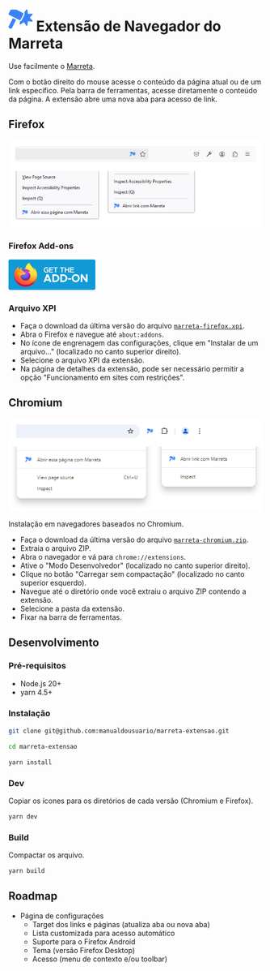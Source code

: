 # ![Ícone do Marreta](./icons/icon48.png "Ícone do Marreta") Extensão de Navegador do Marreta

Use facilmente o [Marreta](https://marreta.pcdomanual.com/).

Com o botão direito do mouse acesse o conteúdo da página atual ou de um link específico. Pela barra de ferramentas, acesse diretamente o conteúdo da página. A extensão abre uma nova aba para acesso de link.

## Firefox

![Firefox](./readme-assets/firefox.jpg "Firefox")

### Firefox Add-ons

[![Get the add-on](readme-assets/amo_badge.png 'Get the add-on')](https://addons.mozilla.org/en-US/firefox/addon/marreta/)

### Arquivo XPI

- Faça o download da última versão do arquivo [`marreta-firefox.xpi`](https://github.com/manualdousuario/marreta-extensao/releases).
- Abra o Firefox e navegue até `about:addons`.
- No ícone de engrenagem das configurações, clique em "Instalar de um arquivo..." (localizado no canto superior direito).
- Selecione o arquivo XPI da extensão.
- Na página de detalhes da extensão, pode ser necessário permitir a opção "Funcionamento em sites com restrições".

## Chromium

![Chromium](./readme-assets/chromium.jpg "Chromium")

Instalação em navegadores baseados no Chromium.

- Faça o download da última versão do arquivo [`marreta-chromium.zip`](https://github.com/manualdousuario/marreta-extensao/releases).
- Extraia o arquivo ZIP.
- Abra o navegador e vá para `chrome://extensions`.
- Ative o "Modo Desenvolvedor" (localizado no canto superior direito).
- Clique no botão "Carregar sem compactação" (localizado no canto superior esquerdo).
- Navegue até o diretório onde você extraiu o arquivo ZIP contendo a extensão.
- Selecione a pasta da extensão.
- Fixar na barra de ferramentas.

## Desenvolvimento

### Pré-requisitos

- Node.js 20+
- yarn 4.5+

### Instalação

```bash
git clone git@github.com:manualdousuario/marreta-extensao.git
```

```bash
cd marreta-extensao
```

```bash
yarn install
```

### Dev

Copiar os ícones para os diretórios de cada versão (Chromium e Firefox).

```bash
yarn dev
```

### Build

Compactar os arquivo.

```bash
yarn build
```

## Roadmap

- Página de configurações
    - Target dos links e páginas (atualiza aba ou nova aba)
    - Lista customizada para acesso automático
    - Suporte para o Firefox Android
    - Tema (versão Firefox Desktop)
    - Acesso (menu de contexto e/ou toolbar)
